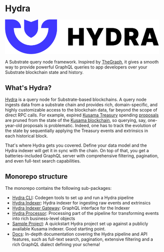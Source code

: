 # Hydra

![A query node builder for Substrate chains](.gitbook/assets/hydra-logo-horizontallockup.svg)

A Substrate query node framework. Inspired by [TheGraph](http://thegraph.com/), it gives a smooth way to provide powerful GraphQL queries to app developers over your Substrate blockchain state and history.

## What's Hydra?

[Hydra](https://joystream.org/hydra) is a query node for Substrate-based blockchains. A query node ingests data from a substrate chain and provides rich, domain-specific, and highly customizable access to the blockchain data, far beyond the scope of direct RPC calls. For example, expired [Kusama Treasury](https://wiki.polkadot.network/docs/en/learn-treasury) spending [proposals](https://kusama.subscan.io/event?module=Treasury&event=Proposed) are pruned from the state of the [Kusama blockchain](https://polkascan.io/kusama), so querying, say, one-year-old proposals is problematic. Indeed, one has to track the evolution of the state by sequentially applying the Treasury events and extrinsics in each historical block.

That's where Hydra gets you covered. Define your data model and the Hydra indexer will get it in sync with the chain. On top of that, you get a batteries-included GraphQL server with comprehensive filtering, pagination, and even full-text search capabilities.

## Monorepo structure

The monorepo contains the following sub-packages:

* [Hydra CLI](https://github.com/dzhelezov/hydra/tree/d8c7f79fd26db49de753e0247ef561f5fcb7878f/packages/hydra-cli/README.md): Codegen tools to set up and run a Hydra pipeline
* [Hydra Indexer](https://github.com/dzhelezov/hydra/tree/d8c7f79fd26db49de753e0247ef561f5fcb7878f/packages/hydra-indexer/README.md): Hydra indexer for ingesting raw events and extrinsics
* [Hydra Indexer Gateway](https://github.com/dzhelezov/hydra/tree/d8c7f79fd26db49de753e0247ef561f5fcb7878f/packages/hydra-indexer-gateway/README.md): GraphQL interface for the Indexer
* [Hydra Processor](https://github.com/dzhelezov/hydra/tree/d8c7f79fd26db49de753e0247ef561f5fcb7878f/packages/hydra-indexer-gateway/README.md): Processing part of the pipeline for transforming events into rich business-level objects
* [Sample Project](https://github.com/dzhelezov/hydra/tree/d8c7f79fd26db49de753e0247ef561f5fcb7878f/packages/sample/README.md): A quickstart Hydra project set up against a publicly available Kusama indexer. Good starting point.
* [Docs](docs/): In-depth documentation covering the Hydra pipeline and API features, such as full-text search, pagination, extensive filtering and a rich GraphQL dialect defining your schema!

